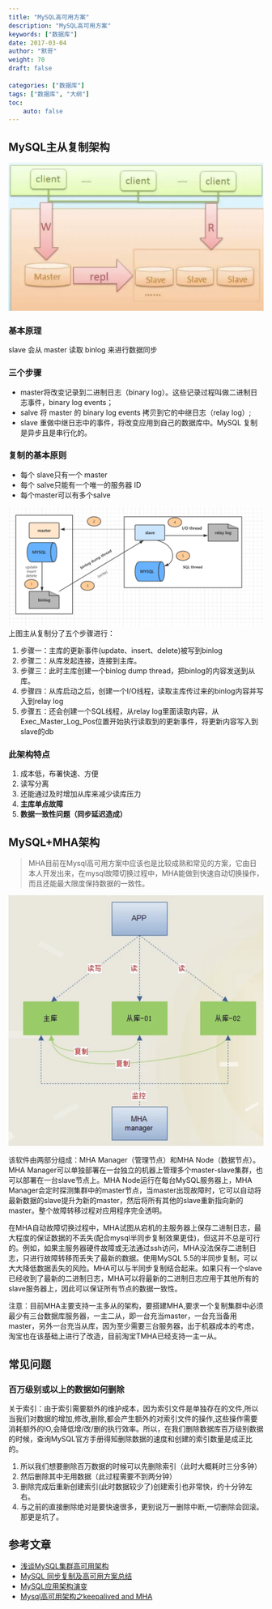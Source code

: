 ```yaml
---  
title: "MySQL高可用方案"
description: "MySQL高可用方案"
keywords: ["数据库"]
date: 2017-03-04
author: "默哥"
weight: 70
draft: false

categories: ["数据库"]
tags: ["数据库", "大纲"]  
toc: 
    auto: false
---
```


## MySQL主从复制架构
![](/images/db/ha/ms.png "MySQL主从架构")

### 基本原理
slave 会从 master 读取 binlog 来进行数据同步
### 三个步骤
* master将改变记录到二进制日志（binary log）。这些记录过程叫做二进制日志事件，binary log events；
* salve 将 master 的 binary log events 拷贝到它的中继日志（relay log）;
* slave 重做中继日志中的事件，将改变应用到自己的数据库中。MySQL 复制是异步且是串行化的。

### 复制的基本原则
* 每个 slave只有一个 master
* 每个 salve只能有一个唯一的服务器 ID
* 每个master可以有多个salve

![](/images/db/ha/dbCopy.png "主从复制")
上图主从复制分了五个步骤进行：
1. 步骤一：主库的更新事件(update、insert、delete)被写到binlog
2. 步骤二：从库发起连接，连接到主库。
3. 步骤三：此时主库创建一个binlog dump thread，把binlog的内容发送到从库。
4. 步骤四：从库启动之后，创建一个I/O线程，读取主库传过来的binlog内容并写入到relay log
5. 步骤五：还会创建一个SQL线程，从relay log里面读取内容，从Exec_Master_Log_Pos位置开始执行读取到的更新事件，将更新内容写入到slave的db

### 此架构特点
1. 成本低，布署快速、方便
2. 读写分离
3. 还能通过及时增加从库来减少读库压力
4. **主库单点故障**
5. **数据一致性问题（同步延迟造成）**

## MySQL+MHA架构
> MHA目前在Mysql高可用方案中应该也是比较成熟和常见的方案，它由日本人开发出来，在mysql故障切换过程中，MHA能做到快速自动切换操作，而且还能最大限度保持数据的一致性。

![](/images/db/ha/MHA.png "MySQL+MHA架构")

该软件由两部分组成：MHA Manager（管理节点）和MHA Node（数据节点）。MHA Manager可以单独部署在一台独立的机器上管理多个master-slave集群，也可以部署在一台slave节点上。MHA Node运行在每台MySQL服务器上，MHA Manager会定时探测集群中的master节点，当master出现故障时，它可以自动将最新数据的slave提升为新的master，然后将所有其他的slave重新指向新的master。整个故障转移过程对应用程序完全透明。

在MHA自动故障切换过程中，MHA试图从宕机的主服务器上保存二进制日志，最大程度的保证数据的不丢失(配合mysql半同步复制效果更佳)，但这并不总是可行的。例如，如果主服务器硬件故障或无法通过ssh访问，MHA没法保存二进制日志，只进行故障转移而丢失了最新的数据。使用MySQL 5.5的半同步复制，可以大大降低数据丢失的风险。MHA可以与半同步复制结合起来。如果只有一个slave已经收到了最新的二进制日志，MHA可以将最新的二进制日志应用于其他所有的slave服务器上，因此可以保证所有节点的数据一致性。

注意：目前MHA主要支持一主多从的架构，要搭建MHA,要求一个复制集群中必须最少有三台数据库服务器，一主二从，即一台充当master，一台充当备用master，另外一台充当从库，因为至少需要三台服务器，出于机器成本的考虑，淘宝也在该基础上进行了改造，目前淘宝TMHA已经支持一主一从。


## 常见问题
### 百万级别或以上的数据如何删除
关于索引：由于索引需要额外的维护成本，因为索引文件是单独存在的文件,所以当我们对数据的增加,修改,删除,都会产生额外的对索引文件的操作,这些操作需要消耗额外的IO,会降低增/改/删的执行效率。所以，在我们删除数据库百万级别数据的时候，查询MySQL官方手册得知删除数据的速度和创建的索引数量是成正比的。

1. 所以我们想要删除百万数据的时候可以先删除索引（此时大概耗时三分多钟）
1. 然后删除其中无用数据（此过程需要不到两分钟）
1. 删除完成后重新创建索引(此时数据较少了)创建索引也非常快，约十分钟左右。
1. 与之前的直接删除绝对是要快速很多，更别说万一删除中断,一切删除会回滚。那更是坑了。


## 参考文章
* [浅谈MySQL集群高可用架构](https://segmentfault.com/a/1190000020200096 "浅谈MySQL集群高可用架构")
* [MySQL 同步复制及高可用方案总结](https://segmentfault.com/a/1190000022313462 "MySQL同步复制及高可用方案总结")
* [MySQL应用架构演变](https://segmentfault.com/a/1190000039693053 " MySQL应用架构演变")
* [Mysql高可用架构之keepalived and MHA ](https://kim1024.github.io/2018/11/20/mysql-keepalived-mha.html " Mysql高可用架构之keepalived and MHA ")

